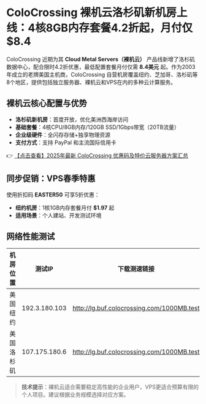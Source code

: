 # ColoCrossing 裸机云洛杉矶新机房上线：4核8GB内存套餐4.2折起，月付仅$8.4

ColoCrossing 近期为其 **Cloud Metal Servers（裸机云）** 产品线新增了洛杉矶数据中心，配合限时4.2折优惠，最低配置套餐月付仅需 **8.4美元** 起。作为2003年成立的老牌美国主机商，ColoCrossing 自营机房覆盖纽约、芝加哥、洛杉矶等8个地区，提供包括独立服务器、裸机云和VPS在内的多种云计算服务。

## 裸机云核心配置与优势
- **洛杉矶新机房**：首度开放，优化美洲西海岸访问
- **基础套餐**：4核CPU/8GB内存/120GB SSD/1Gbps带宽（20TB流量）
- **企业级硬件**：全闪存存储+独享物理资源
- **支付方式**：支持 PayPal 和主流国际信用卡

👉 [【点击查看】2025年最新 ColoCrossing 优惠码及特价云服务器方案汇总](https://bit.ly/ColoCrossing)

## 同步促销：VPS春季特惠
使用折扣码 **EASTER50** 可享5折优惠：
- **纽约机房**：1核1GB内存套餐月付 **$1.97** 起
- **适用场景**：个人建站、开发测试环境

## 网络性能测试
| 机房位置   | 测试IP         | 下载测速链接                     |
|------------|----------------|----------------------------------|
| 美国纽约   | 192.3.180.103  | http://lg.buf.colocrossing.com/1000MB.test |
| 美国洛杉矶 | 107.175.180.6  | http://lg.buf.colocrossing.com/1000MB.test |

> **技术提示**：裸机云适合需要稳定高性能的企业用户，VPS更适合预算有限的个人项目。建议根据业务规模选择对应方案。